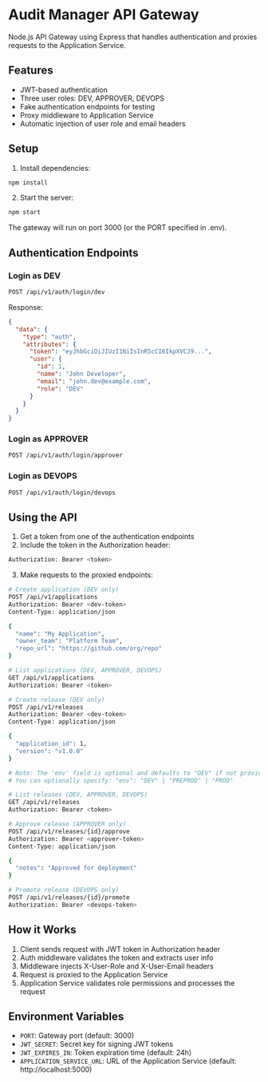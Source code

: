 # Audit Manager API Gateway

Node.js API Gateway using Express that handles authentication and proxies requests to the Application Service.

## Features

- JWT-based authentication
- Three user roles: DEV, APPROVER, DEVOPS
- Fake authentication endpoints for testing
- Proxy middleware to Application Service
- Automatic injection of user role and email headers

## Setup

1. Install dependencies:
```bash
npm install
```

2. Start the server:
```bash
npm start
```

The gateway will run on port 3000 (or the PORT specified in .env).

## Authentication Endpoints

### Login as DEV
```bash
POST /api/v1/auth/login/dev
```

Response:
```json
{
  "data": {
    "type": "auth",
    "attributes": {
      "token": "eyJhbGciOiJIUzI1NiIsInR5cCI6IkpXVCJ9...",
      "user": {
        "id": 1,
        "name": "John Developer",
        "email": "john.dev@example.com",
        "role": "DEV"
      }
    }
  }
}
```

### Login as APPROVER
```bash
POST /api/v1/auth/login/approver
```

### Login as DEVOPS
```bash
POST /api/v1/auth/login/devops
```

## Using the API

1. Get a token from one of the authentication endpoints
2. Include the token in the Authorization header:
```bash
Authorization: Bearer <token>
```

3. Make requests to the proxied endpoints:

```bash
# Create application (DEV only)
POST /api/v1/applications
Authorization: Bearer <dev-token>
Content-Type: application/json

{
  "name": "My Application",
  "owner_team": "Platform Team",
  "repo_url": "https://github.com/org/repo"
}

# List applications (DEV, APPROVER, DEVOPS)
GET /api/v1/applications
Authorization: Bearer <token>

# Create release (DEV only)
POST /api/v1/releases
Authorization: Bearer <dev-token>
Content-Type: application/json

{
  "application_id": 1,
  "version": "v1.0.0"
}

# Note: The 'env' field is optional and defaults to "DEV" if not provided.
# You can optionally specify: "env": "DEV" | "PREPROD" | "PROD"

# List releases (DEV, APPROVER, DEVOPS)
GET /api/v1/releases
Authorization: Bearer <token>

# Approve release (APPROVER only)
POST /api/v1/releases/{id}/approve
Authorization: Bearer <approver-token>
Content-Type: application/json

{
  "notes": "Approved for deployment"
}

# Promote release (DEVOPS only)
POST /api/v1/releases/{id}/promote
Authorization: Bearer <devops-token>
```

## How it Works

1. Client sends request with JWT token in Authorization header
2. Auth middleware validates the token and extracts user info
3. Middleware injects X-User-Role and X-User-Email headers
4. Request is proxied to the Application Service
5. Application Service validates role permissions and processes the request

## Environment Variables

- `PORT`: Gateway port (default: 3000)
- `JWT_SECRET`: Secret key for signing JWT tokens
- `JWT_EXPIRES_IN`: Token expiration time (default: 24h)
- `APPLICATION_SERVICE_URL`: URL of the Application Service (default: http://localhost:5000)
